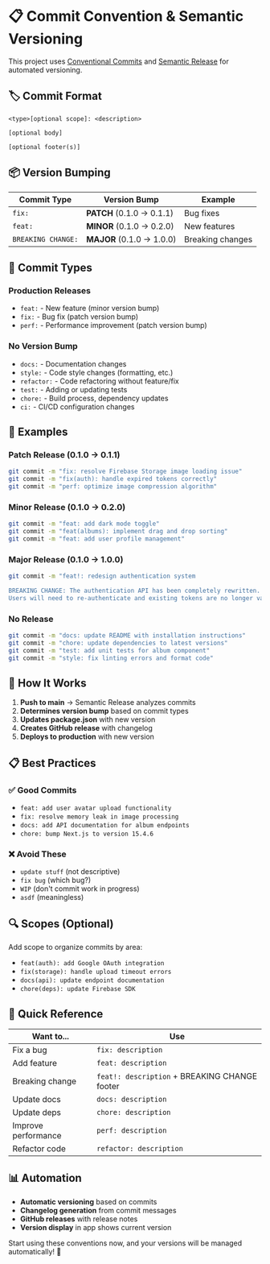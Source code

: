 # 📋 Commit Convention & Semantic Versioning

This project uses [Conventional Commits](https://www.conventionalcommits.org/) and [Semantic Release](https://semantic-release.gitbook.io/) for automated versioning.

## 🏷️ Commit Format

```
<type>[optional scope]: <description>

[optional body]

[optional footer(s)]
```

## 📦 Version Bumping

| Commit Type        | Version Bump              | Example          |
| ------------------ | ------------------------- | ---------------- |
| `fix:`             | **PATCH** (0.1.0 → 0.1.1) | Bug fixes        |
| `feat:`            | **MINOR** (0.1.0 → 0.2.0) | New features     |
| `BREAKING CHANGE:` | **MAJOR** (0.1.0 → 1.0.0) | Breaking changes |

## 🔧 Commit Types

### Production Releases

- `feat:` - New feature (minor version bump)
- `fix:` - Bug fix (patch version bump)
- `perf:` - Performance improvement (patch version bump)

### No Version Bump

- `docs:` - Documentation changes
- `style:` - Code style changes (formatting, etc.)
- `refactor:` - Code refactoring without feature/fix
- `test:` - Adding or updating tests
- `chore:` - Build process, dependency updates
- `ci:` - CI/CD configuration changes

## 📝 Examples

### Patch Release (0.1.0 → 0.1.1)

```bash
git commit -m "fix: resolve Firebase Storage image loading issue"
git commit -m "fix(auth): handle expired tokens correctly"
git commit -m "perf: optimize image compression algorithm"
```

### Minor Release (0.1.0 → 0.2.0)

```bash
git commit -m "feat: add dark mode toggle"
git commit -m "feat(albums): implement drag and drop sorting"
git commit -m "feat: add user profile management"
```

### Major Release (0.1.0 → 1.0.0)

```bash
git commit -m "feat!: redesign authentication system

BREAKING CHANGE: The authentication API has been completely rewritten.
Users will need to re-authenticate and existing tokens are no longer valid."
```

### No Release

```bash
git commit -m "docs: update README with installation instructions"
git commit -m "chore: update dependencies to latest versions"
git commit -m "test: add unit tests for album component"
git commit -m "style: fix linting errors and format code"
```

## 🚀 How It Works

1. **Push to main** → Semantic Release analyzes commits
2. **Determines version bump** based on commit types
3. **Updates package.json** with new version
4. **Creates GitHub release** with changelog
5. **Deploys to production** with new version

## 📋 Best Practices

### ✅ Good Commits

- `feat: add user avatar upload functionality`
- `fix: resolve memory leak in image processing`
- `docs: add API documentation for album endpoints`
- `chore: bump Next.js to version 15.4.6`

### ❌ Avoid These

- `update stuff` (not descriptive)
- `fix bug` (which bug?)
- `WIP` (don't commit work in progress)
- `asdf` (meaningless)

## 🔍 Scopes (Optional)

Add scope to organize commits by area:

- `feat(auth): add Google OAuth integration`
- `fix(storage): handle upload timeout errors`
- `docs(api): update endpoint documentation`
- `chore(deps): update Firebase SDK`

## 🎯 Quick Reference

| Want to...          | Use                                           |
| ------------------- | --------------------------------------------- |
| Fix a bug           | `fix: description`                            |
| Add feature         | `feat: description`                           |
| Breaking change     | `feat!: description` + BREAKING CHANGE footer |
| Update docs         | `docs: description`                           |
| Update deps         | `chore: description`                          |
| Improve performance | `perf: description`                           |
| Refactor code       | `refactor: description`                       |

## 📊 Automation

- **Automatic versioning** based on commits
- **Changelog generation** from commit messages
- **GitHub releases** with release notes
- **Version display** in app shows current version

Start using these conventions now, and your versions will be managed automatically! 🎉
